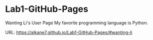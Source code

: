 # Lab1-GitHub-Pages

Wanting Li's User Page
My favorite programming language is Python.

URL: https://alkane7.github.io/Lab1-GitHub-Pages/#wanting-li
